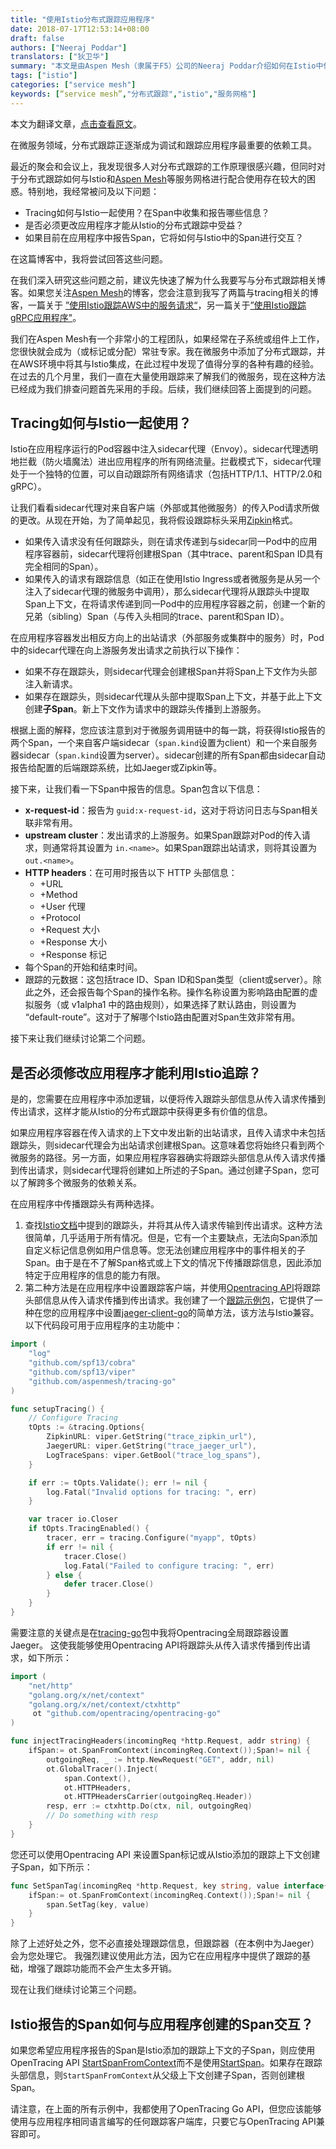 ```yaml
---
title: "使用Istio分布式跟踪应用程序"
date: 2018-07-17T12:53:14+08:00
draft: false
authors: ["Neeraj Poddar"]
translators: ["狄卫华"]
summary: "本文是由Aspen Mesh（隶属于F5）公司的Neeraj Poddar介绍如何在Istio中使用分布式跟踪，需要修改程序才能利用Istio做分布式追踪，Istio报告的Span如何与应用程序创建的Span交互。"
tags: ["istio"]
categories: ["service mesh"]
keywords: [“service mesh”,"分布式跟踪","istio","服务网格"]
---
```


本文为翻译文章，[点击查看原文](https://thenewstack.io/distributed-tracing-istio-and-your-applications/)。

在微服务领域，分布式跟踪正逐渐成为调试和跟踪应用程序最重要的依赖工具。

最近的聚会和会议上，我发现很多人对分布式跟踪的工作原理很感兴趣，但同时对于分布式跟踪如何与Istio和[Aspen Mesh](https://aspenmesh.io/)等服务网格进行配合使用存在较大的困惑。特别地，我经常被问及以下问题：

- Tracing如何与Istio一起使用？在Span中收集和报告哪些信息？
- 是否必须更改应用程序才能从Istio的分布式跟踪中受益？
- 如果目前在应用程序中报告Span，它将如何与Istio中的Span进行交互？

在这篇博客中，我将尝试回答这些问题。

在我们深入研究这些问题之前，建议先快速了解为什么我要写与分布式跟踪相关博客。如果您关注[Aspen Mesh](https://aspenmesh.io/blog/)的博客，您会注意到我写了两篇与tracing相关的博客，一篇关于 [”使用Istio跟踪AWS中的服务请求“](https://aspenmesh.io/2018/01/distributed-tracing-with-istio-in-aws/)，另一篇关于[”使用Istio跟踪gRPC应用程序"](https://aspenmesh.io/2018/04/tracing-grpc-with-istio/)。

我们在Aspen Mesh有一个非常小的工程团队，如果经常在子系统或组件上工作，您很快就会成为（或标记或分配）常驻专家。我在微服务中添加了分布式跟踪，并在AWS环境中将其与Istio集成，在此过程中发现了值得分享的各种有趣的经验。在过去的几个月里，我们一直在大量使用跟踪来了解我们的微服务，现在这种方法已经成为我们排查问题首先采用的手段。后续，我们继续回答上面提到的问题。

## Tracing如何与Istio一起使用？

Istio在应用程序运行的Pod容器中注入sidecar代理（Envoy）。sidecar代理透明地拦截（防火墙魔法）进出应用程序的所有网络流量。拦截模式下，sidecar代理处于一个独特的位置，可以自动跟踪所有网络请求（包括HTTP/1.1、HTTP/2.0和gRPC）。

让我们看看sidecar代理对来自客户端（外部或其他微服务）的传入Pod请求所做的更改。从现在开始，为了简单起见，我将假设跟踪标头采用[Zipkin](https://github.com/openzipkin/b3-propagation)格式。

- 如果传入请求没有任何跟踪头，则在请求传递到与sidecar同一Pod中的应用程序容器前，sidecar代理将创建根Span（其中trace、parent和Span ID具有完全相同的Span）。
- 如果传入的请求有跟踪信息（如正在使用Istio Ingress或者微服务是从另一个注入了sidecar代理的微服务中调用），那么sidecar代理将从跟踪头中提取Span上下文，在将请求传递到同一Pod中的应用程序容器之前，创建一个新的兄弟（sibling）Span（与传入头相同的trace、parent和Span ID）。

在应用程序容器发出相反方向上的出站请求（外部服务或集群中的服务）时，Pod中的sidecar代理在向上游服务发出请求之前执行以下操作：

- 如果不存在跟踪头，则sidecar代理会创建根Span并将Span上下文作为头部注入新请求。
- 如果存在跟踪头，则sidecar代理从头部中提取Span上下文，并基于此上下文创建**子Span**。新上下文作为请求中的跟踪头传播到上游服务。

根据上面的解释，您应该注意到对于微服务调用链中的每一跳，将获得Istio报告的两个Span，一个来自客户端sidecar（`span.kind`设置为client）和一个来自服务器sidecar（`span.kind`设置为server）。sidecar创建的所有Span都由sidecar自动报告给配置的后端跟踪系统，比如Jaeger或Zipkin等。

接下来，让我们看一下Span中报告的信息。Span包含以下信息：

- **x-request-id**：报告为 `guid:x-request-id`，这对于将访问日志与Span相关联非常有用。
- **upstream cluster**：发出请求的上游服务。如果Span跟踪对Pod的传入请求，则通常将其设置为 `in.<name>`。如果Span跟踪出站请求，则将其设置为 `out.<name>`。
- **HTTP headers**：在可用时报告以下 HTTP 头部信息：
  - +URL
  - +Method
  - +User 代理
  - +Protocol
  - +Request 大小
  - +Response 大小
  - +Response 标记
- 每个Span的开始和结束时间。
- 跟踪的元数据：这包括trace ID、Span ID和Span类型（client或server）。除此之外，还会报告每个Span的操作名称。操作名称设置为影响路由配置的虚拟服务（或 v1alpha1 中的路由规则），如果选择了默认路由，则设置为 “default-route”。这对于了解哪个Istio路由配置对Span生效非常有用。

接下来让我们继续讨论第二个问题。

## 是否必须修改应用程序才能利用Istio追踪？

是的，您需要在应用程序中添加逻辑，以便将传入跟踪头部信息从传入请求传播到传出请求，这样才能从Istio的分布式跟踪中获得更多有价值的信息。

如果应用程序容器在传入请求的上下文中发出新的出站请求，且传入请求中未包括跟踪头，则sidecar代理会为出站请求创建根Span。这意味着您将始终只看到两个微服务的路径。另一方面，如果应用程序容器确实将跟踪头部信息从传入请求传播到传出请求，则sidecar代理将创建如上所述的子Span。通过创建子Span，您可以了解跨多个微服务的依赖关系。

在应用程序中传播跟踪头有两种选择。

1. 查找[Istio文档](https://istio.io/docs/tasks/telemetry/distributed-tracing/#understanding-what-happened)中提到的跟踪头，并将其从传入请求传输到传出请求。这种方法很简单，几乎适用于所有情况。但是，它有一个主要缺点，无法向Span添加自定义标记信息例如用户信息等。您无法创建应用程序中的事件相关的子Span。由于是在不了解Span格式或上下文的情况下传播跟踪信息，因此添加特定于应用程序的信息的能力有限。
2. 第二种方法是在应用程序中设置跟踪客户端，并使用[Opentracing API](http://opentracing.io/documentation/pages/api/index)将跟踪头部信息从传入请求传播到传出请求。我创建了一个[跟踪示例包](https://github.com/aspenmesh/tracing-go)，它提供了一种在您的应用程序中设置[jaeger-client-go](https://github.com/jaegertracing/jaeger-client-go)的简单方法，该方法与Istio兼容。以下代码段可用于应用程序的主功能中：

```go
import (
	"log"
	"github.com/spf13/cobra"
	"github.com/spf13/viper"
	"github.com/aspenmesh/tracing-go"
)

func setupTracing() {
	// Configure Tracing
	tOpts := &tracing.Options{
		ZipkinURL: viper.GetString("trace_zipkin_url"),
		JaegerURL: viper.GetString("trace_jaeger_url"),
		LogTraceSpans: viper.GetBool("trace_log_spans"),
	}

	if err := tOpts.Validate(); err != nil {
		log.Fatal("Invalid options for tracing: ", err)
	}

	var tracer io.Closer
	if tOpts.TracingEnabled() {
		tracer, err = tracing.Configure("myapp", tOpts)
		if err != nil {
			tracer.Close()
			log.Fatal("Failed to configure tracing: ", err)
		} else {
			defer tracer.Close()
		}
	}
}
```

需要注意的关键点是在[tracing-go](https://github.com/aspenmesh/tracing-go/blob/master/config.go#L124)包中我将Opentracing全局跟踪器设置Jaeger。 这使我能够使用Opentracing API将跟踪头从传入请求传播到传出请求，如下所示：

```go
import (
	"net/http"
	"golang.org/x/net/context"
	"golang.org/x/net/context/ctxhttp"
	 ot "github.com/opentracing/opentracing-go"
)

func injectTracingHeaders(incomingReq *http.Request, addr string) {
	ifSpan:= ot.SpanFromContext(incomingReq.Context());Span!= nil {
		outgoingReq, _ := http.NewRequest("GET", addr, nil)
		ot.GlobalTracer().Inject(
			span.Context(),
			ot.HTTPHeaders,
			ot.HTTPHeadersCarrier(outgoingReq.Header))
		resp, err := ctxhttp.Do(ctx, nil, outgoingReq)
		// Do something with resp
	}
}
```

您还可以使用Opentracing API 来设置Span标记或从Istio添加的跟踪上下文创建子Span，如下所示：

```go
func SetSpanTag(incomingReq *http.Request, key string, value interface{}) {
	ifSpan:= ot.SpanFromContext(incomingReq.Context());Span!= nil {
		span.SetTag(key, value)
	}
}
```

除了上述好处之外，您不必直接处理跟踪信息，但跟踪器（在本例中为Jaeger）会为您处理它。 我强烈建议使用此方法，因为它在应用程序中提供了跟踪的基础，增强了跟踪功能而不会产生太多开销。

现在让我们继续讨论第三个问题。

## Istio报告的Span如何与应用程序创建的Span交互？

如果您希望应用程序报告的Span是Istio添加的跟踪上下文的子Span，则应使用OpenTracing API [StartSpanFromContext](https://godoc.org/github.com/opentracing/opentracing-go#StartSpanFromContext)而不是使用[StartSpan](https://godoc.org/github.com/opentracing/opentracing%20go#StartSpan)。如果存在跟踪头部信息，则`StartSpanFromContext`从父级上下文创建子Span，否则创建根Span。

请注意，在上面的所有示例中，我都使用了OpenTracing Go API，但您应该能够使用与应用程序相同语言编写的任何跟踪客户端库，只要它与OpenTracing API兼容即可。
